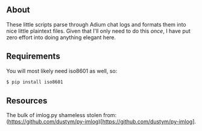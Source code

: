 ## About

These little scripts parse through Adium chat logs and formats them into nice
little plaintext files. Given that I'll only need to do this *once*, I have put
zero effort into doing anything elegant here.

## Requirements

You will most likely need iso8601 as well, so:

```bash
$ pip install iso8601
```

## Resources

The bulk of imlog.py shameless stolen from: (https://github.com/dustym/py-imlog)[https://github.com/dustym/py-imlog].

